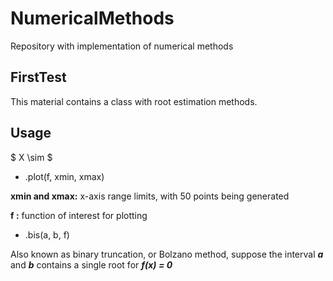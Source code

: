 
# NumericalMethods
Repository with implementation of numerical methods

## FirstTest

This material contains a class with root estimation methods.

## Usage
$ X \sim $
- .plot(f, xmin, xmax)

**xmin and xmax:** x-axis range limits, with 50 points being generated

**f :** function of interest for plotting

- .bis(a, b, f)

Also known as binary truncation, or Bolzano method, suppose the interval _**a**_ and _**b**_ contains a single root for _**f(x) = 0**_
